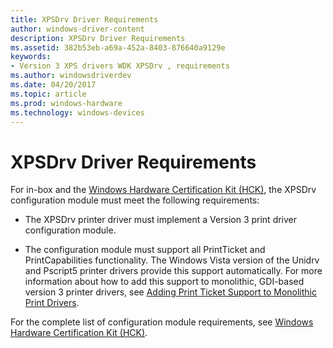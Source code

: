 ```yaml
---
title: XPSDrv Driver Requirements
author: windows-driver-content
description: XPSDrv Driver Requirements
ms.assetid: 382b53eb-a69a-452a-8403-876640a9129e
keywords:
- Version 3 XPS drivers WDK XPSDrv , requirements
ms.author: windowsdriverdev
ms.date: 04/20/2017
ms.topic: article
ms.prod: windows-hardware
ms.technology: windows-devices
---
```


# XPSDrv Driver Requirements


For in-box and the [Windows Hardware Certification Kit (HCK)](https://go.microsoft.com/fwlink/p/?LinkId=733613), the XPSDrv configuration module must meet the following requirements:

-   The XPSDrv printer driver must implement a Version 3 print driver configuration module.

-   The configuration module must support all PrintTicket and PrintCapabilities functionality. The Windows Vista version of the Unidrv and Pscript5 printer drivers provide this support automatically. For more information about how to add this support to monolithic, GDI-based version 3 printer drivers, see [Adding Print Ticket Support to Monolithic Print Drivers](adding-print-ticket-support-to-monolithic-print-drivers.md).

For the complete list of configuration module requirements, see [Windows Hardware Certification Kit (HCK)](https://go.microsoft.com/fwlink/p/?LinkId=733613).

 

 




